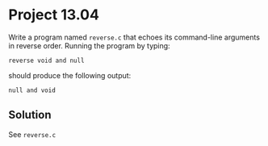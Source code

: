 # Project 13.04

Write a program named `reverse.c` that echoes its command-line arguments in reverse
order. Running the program by typing:

```text
reverse void and null
```

should produce the following output:

```text
null and void
```

## Solution

See `reverse.c`
